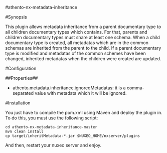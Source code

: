 #athento-nx-metadata-inheritance

#Synopsis

This plugin allows metadata inheritance from a parent documentary type to all children documentary types which contains. For that, parents and children documentary types must share at least one schema. When a child documentary type is created, all metadatas which are in the common schemas are inherited from the parent to the child. If a parent documentary type is modified and metadatas of the common schemes have been changed, inherited metadatas when the children were created are updated.

#Configuration

##Properties##
* athento.metadata.inheritance.ignoredMetadatas: it is a comma-separated value with metadata which it will be ignored.

#Installation

You just have to compile the pom.xml using Maven and deploy the plugin in. To do this, you must use the following script:

	cd athento-nx-metadata-inheritance-master
	mvn clean install
	cp target/inheritMetadata-*.jar $NUXEO_HOME/nxserver/plugins

And then, restart your nuxeo server and enjoy.







